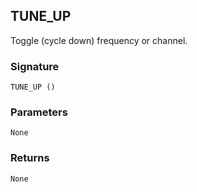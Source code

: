 ## TUNE\_UP

Toggle (cycle down) frequency or channel.


### Signature

`TUNE_UP ()`


### Parameters

`None`


### Returns

`None`
